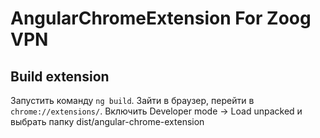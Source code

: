 # AngularChromeExtension For Zoog VPN

## Build extension
Запустить команду `ng build`. Зайти в браузер, перейти в `chrome://extensions/`.
Включить Developer mode -> Load unpacked и выбрать папку dist/angular-chrome-extension
